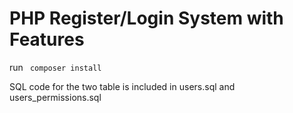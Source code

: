 # PHP Register/Login System with Features
run <code> composer install </code>
<p> SQL code for the two table is included in users.sql and users_permissions.sql </p>

